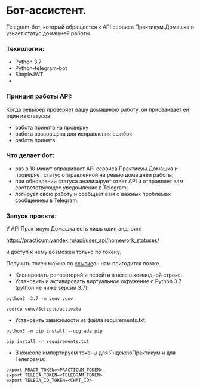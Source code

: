# Бот-ассистент.

Telegram-бот, который обращается к API сервиса Практикум.Домашка и узнает статус домашней работы.

### Технологии:

- Python 3.7
- Python-telegram-bot
- SimpleJWT
- 

### Принцип работы API:

Когда ревьюер проверяет вашу домашнюю работу, он присваивает ей один из статусов:

- работа принята на проверку 
- работа возвращена для исправления ошибок 
- работа принята 

### Что делает бот:

- раз в 10 минут опрашивает API сервиса Практикум.Домашка и проверяет статус отправленной на ревью домашней работы;
- при обновлении статуса анализирует ответ API и отправляет вам соответствующее уведомление в Telegram;
- логирует свою работу и сообщает вам о важных проблемах сообщением в Telegram.


### Запуск проекта:

У API Практикум.Домашка есть лишь один эндпоинт:

https://practicum.yandex.ru/api/user_api/homework_statuses/

и доступ к нему возможен только по токену.

Получить токен можно по [ссылке](https://oauth.yandex.ru/verification_code#access_token=y0_AgAAAAAR_U-IAAYckQAAAADahbMdmXDkOZsnSlC--dBaqVZ_r2J7ui4&token_type=bearer&expires_in=2592000,)он нам пригодится позже.

- Клонировать репозиторий и перейти в него в командной строке.
- Установить и активировать виртуальное окружение c Python 3.7 (python не ниже
  версии 3.7):

```
python3 -3.7 -m venv venv
```

```
source venv/Scripts/activate
```

- Установить зависимости из файла requirements.txt

```
python3 -m pip install --upgrade pip
```

```
pip install -r requirements.txt
```
- В консоле импортируем токены для ЯндексюПрактикум и для Телеграмм:

```
export PRACT_TOKEN=<PRACTICUM_TOKEN>
export TELEGA_TOKEN=<TELEGRAM_TOKEN>
export TELEGA_ID_TOKEN=<CHAT_ID> 
```
